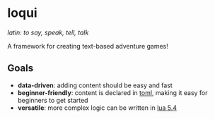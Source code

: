 # loqui
*latin: to say, speak, tell, talk*

A framework for creating text-based adventure games!

## Goals
- **data-driven**: adding content should be easy and fast
- **beginner-friendly**: content is declared in [toml](https://toml.io/en/), making it easy for beginners to get started
- **versatile**: more complex logic can be written in [lua 5.4](https://www.lua.org/manual/5.4/)
